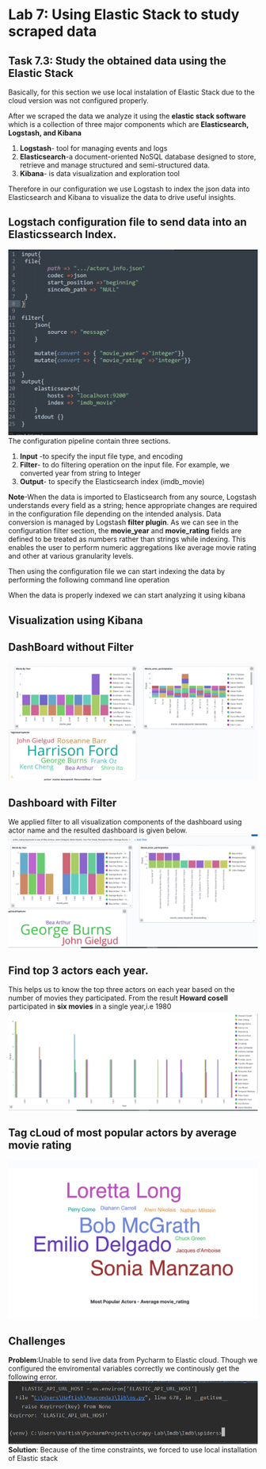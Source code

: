 # Lab  7:  Using Elastic Stack to study scraped data 

## Task 7.3: Study the obtained data using the Elastic Stack

Basically, for this section we use local instalation of Elastic Stack due to the cloud version was not configured properly.

After we scraped the data we analyze it using the **elastic stack software** which is a collection of three major components  which are **Elasticsearch, Logstash, and Kibana**<br/>
1. **Logstash**-  tool for managing events and logs
2. **Elasticsearch**-a document-oriented NoSQL database designed to store, retrieve and manage structured and semi-structured data.
3. **Kibana**- is data visualization and exploration tool 

Therefore in our configuration we use Logstash to index the json data into Elasticsearch and Kibana to visualize the data to drive useful insights.  
## Logstach configuration file to send data into an Elasticssearch  Index.

![](configuration.PNG)
The configuration pipeline contain three sections.
1. **Input** -to specify the input file type, and encoding
2. **Filter**- to do filtering operation on the input file.  For example, we converted year from string to Integer 
3. **Output**- to specify the Elasticsearch index (imdb_movie)

**Note**-When the data is imported to Elasticsearch from any source, Logstash understands every field as a string; hence appropriate changes are required in the configuration file depending on the intended analysis. Data conversion is managed by Logstash **filter plugin**. As we can see in the configuration filter section, the **movie_year** and **movie_rating**   fields are defined to be treated as numbers rather than strings while indexing. This enables the user to perform numeric aggregations like average movie rating and other at various granularity levels.

Then using the configuration file we can start indexing the data by performing the following command line operation



When the data is properly indexed we can start analyzing it using kibana

## Visualization using Kibana 
## DashBoard without Filter
![](Dashboard1.png)


## Dashboard with Filter

We applied filter to all  visualization components of the dashboard using actor name and the resulted dashboard is given below.<br/> 
![](Dashboard2F.png)

## Find top 3 actors each year.

This helps us to know the top three actors on each year based on the number of movies they participated. From the result **Howard cosell** participated in **six movies** in a single year,i.e 1980  
![](top3actors.png)

## Tag cLoud of most popular actors by average movie rating
![](movierating.PNG)

## Challenges
**Problem**:Unable to send live data from Pycharm to Elastic cloud. Though we configured the enviromental variables correctly we continously get the following error.
![](error.png)
**Solution**:  Because of the time constraints, we forced to use local installation of Elastic stack


